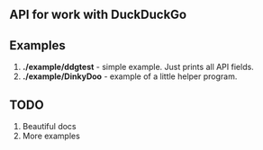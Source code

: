 API for work with DuckDuckGo
-----------------

## Examples
1. **./example/ddgtest** - simple example. Just prints all API fields.
2. **./example/DinkyDoo** - example of a little helper program.

## TODO
1. Beautiful docs
2. More examples
